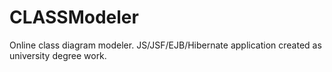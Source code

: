 CLASSModeler
============

Online class diagram modeler.  JS/JSF/EJB/Hibernate application created as university degree work.

